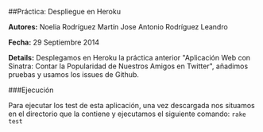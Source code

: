 ##Práctica: Despliegue en Heroku

**Autores:** Noelia Rodríguez Martín
			 Jose Antonio Rodríguez Leandro

**Fecha:** 29 Septiembre 2014

**Details:** Desplegamos en Heroku la práctica anterior "Aplicación Web con Sinatra: Contar la Popularidad de Nuestros Amigos en Twitter", añadimos pruebas y usamos los issues de Github. 

###Ejecución

Para ejecutar los test de esta aplicación, una vez descargada nos situamos en el directorio que la contiene y ejecutamos el siguiente 
comando:
`rake test`

